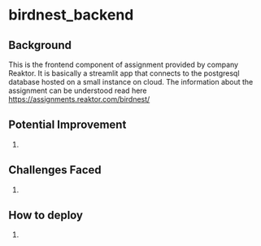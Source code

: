 # birdnest_backend

## Background

This is the frontend component of assignment provided by company Reaktor.
It is basically a streamlit app that connects to the postgresql database hosted on a small instance on cloud.
The information about the assignment can be understood read here https://assignments.reaktor.com/birdnest/

## Potential Improvement

1.

## Challenges Faced

1.

## How to deploy

1. 